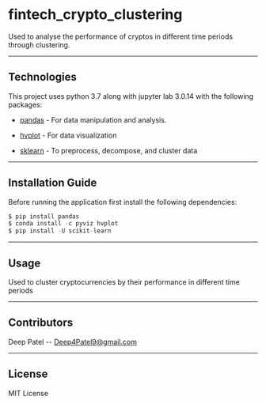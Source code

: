 # fintech_crypto_clustering

Used to analyse the performance of cryptos in different time periods through clustering.

---

## Technologies

This project uses python 3.7 along with jupyter lab 3.0.14 with the following packages:

* [pandas](https://github.com/pandas-dev/pandas) - For data manipulation and analysis.

* [hvplot](https://hvplot.holoviz.org/) - For data visualization

* [sklearn](https://scikit-learn.org/stable/) - To preprocess, decompose, and cluster data

---

## Installation Guide

Before running the application first install the following dependencies:

```python
$ pip install pandas
$ conda install -c pyviz hvplot
$ pip install -U scikit-learn
```

---

## Usage

Used to cluster cryptocurrencies by their performance in different time periods

---

## Contributors

Deep Patel -- Deep4Patel9@gmail.com

---

## License

MIT License